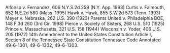 Alfonso v. Fernandez, 606 N.Y.S.2d 259 (N.Y. App. 1993)
Curtis v. Falmouth, 652 N.E.2d 580 (Mass. 1995)
Hawk v. Hawk, 855 S.W.2d 573 (Tenn. 1993)
Meyer v. Nebraska, 262 U.S. 390 (1923)
Parents United v. Philadelphia BOE, 148 F.3d 260 (3rd Cir. 1998)
Pierce v. Society of Sisters, 268 U.S. 510 (1925)
Prince v. Massachusetts, 321 U.S. 158 (1944)
Wisconsin v. Yoder, 406 U.S. 205 (1972)
14th Amendment to the United States Constitution
Article I, Section 8 of the Tennessee State Constitution
Tennessee Code Annotated 49-6-1301, 49-6-1302, 49-6-1303.